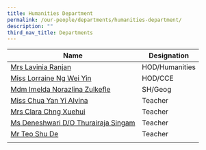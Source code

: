 ```yaml
---
title: Humanities Department
permalink: /our-people/departments/humanities-department/
description: ""
third_nav_title: Departments
---
```

| Name | Designation| 
| -------- | -------- | 
|[Mrs Lavinia Ranjan](mailto:denise_lavinia_selvakumar@schools.gov.sg)|HOD/Humanities
|[Miss Lorraine Ng Wei Yin](mailto:ng_wei_yin_carrissa@schools.gov.sg)|HOD/CCE
|[Mdm Imelda Norazlina Zulkefle](mailto:imelda_norazlina_zulkefle@schools.gov.sg)|SH/Geog
|[Miss Chua Yan Yi Alvina](mailto:Chua_Yan_yi_alvina@schools.gov.sg)|Teacher
|[Mrs Clara Chng Xuehui](mailto:ong_xuehui_clara@schools.gov.sg)|Teacher
|[Ms Deneshwari D/O Thurairaja Singam](mailto:deneshwari_thurairaja_singam@schools.gov.sg)|Teacher
|[Mr Teo Shu De](mailto:teo_shu_de@schools.gov.sg)|Teacher
||
